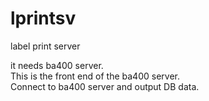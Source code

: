 # lprintsv
label print server  

it needs ba400 server.  
This is the front end of the ba400 server.  
Connect to ba400 server and output DB data.
